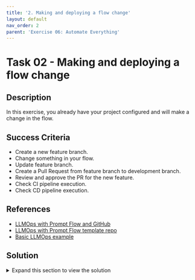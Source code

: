 ```yaml
---
title: '2. Making and deploying a flow change'
layout: default
nav_order: 2
parent: 'Exercise 06: Automate Everything'
---
```


# Task 02 - Making and deploying a flow change

## Description

In this exercise, you already have your project configured and will make a change in the flow.

## Success Criteria

* Create a new feature branch.
* Change something in your flow.
* Update feature branch.
* Create a Pull Request from feature branch to development branch.
* Review and approve the PR for the new feature.
* Check CI pipeline execution.
* Check CD pipeline execution.

## References

* [LLMOps with Prompt Flow and GitHub](https://learn.microsoft.com/azure/machine-learning/prompt-flow/how-to-end-to-end-llmops-with-prompt-flow)
* [LLMOps with Prompt Flow template repo](https://github.com/microsoft/llmops-promptflow-template)
* [Basic LLMOps example](https://github.com/Azure/llmops-gha-demo/blob/main/docs/e2e_llmops_with_promptflow.md)

## Solution

<details markdown="block">
<summary>Expand this section to view the solution</summary>

##### 1) Create a new feature branch

1. In order to do that, run the following bash script.

    ```bash
    cd llmops-project
    
    echo "> Creating a feature branch"
    git checkout -b feature-ABCD
    
    echo "> Pushing the development branch to the remote repository"
    git push origin feature-ABCD
    ```

2. Change something in your flow.

    In this step, make a change in the `entity_extraction` flow, such as renaming one of the nodes.

3. Update feature branch.

    In order to update the feature branch, run the following bash script.

    ```bash
    cd llmops-project
    git add .
    git commit -m "updating config"
    git push origin feature-ABCD
    ```

4. Create a Pull Request from the feature branch to the development branch.

    Go to the project repository on GitHub.com to create the pull request.

    ![LLMOps Workshop](images/lab6grab13.png)

    ![LLMOps Workshop](images/lab6grab14.png)

    After creating the Pull Request, you will notice that the Pull Request flow has been initiated.

    ![LLMOps Workshop](images/lab6grab15.png)

5. Review and approve the PR for the new feature.

    ![LLMOps Workshop](images/lab6grab16.png)

6. Check CI pipeline execution.

    Check the execution of the CI pipeline in the GitHub actions option.

    ![LLMOps Workshop](images/lab6grab17.png)

7. Check CD pipeline execution.

    Check the execution of the deployment pipeline in the GitHub actions option.

    ![LLMOps Workshop](images/lab6grab18.png)

    Click on each of the pipelines to view the log and the artifacts with the results of the evaluations.

    Congratulations all exercises are now complete!

</details>
